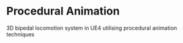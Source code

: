 # Procedural Animation
 3D bipedal locomotion system in UE4 utilising procedural animation techniques
